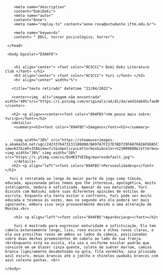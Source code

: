 <html lang="pt BR" dir="ltl">
     <head>
	    <meta charset="utf-8">
		<title> Um pouco mais sobre Yuri</title>
		
		<meta name="description"
		content="DokiDoki">
		<meta name="autor"
		content="Anne">
		<meta name="replay-to" content="anne.rosa@estudante.iftm.edu.br">
		
		<meta name="keywords"
		content= " DDLC, terror pscicológico, horror">
	
	 </head>
	 
	 <body bgcolor="D3AAF0">
	 
		
		<h1 align="center"> <font color="9C5CCC"> Doki Doki Literature Club </font> </h1>
		<h3 align="center"> <font color="9C5CCC"> Yuri </font> </h3>
		<hr align="center" width="%">
		
	   <title="texto retirado" datetime "21/04/2022">
	   
	   <center><img  alt="imagem não encontrada" width="40%"src="https://i.pinimg.com/originals/a4/d1/da/a4d1da645cfae06876cd253cb79e0d12.png"></center>
	   
	   <h2> <p align=><center><font color="894FB5">Um pouco mais sobre: Yuri<p></font></h2>
	   <details>
		<summary><h2><font color="894FB5">Imagens</font><h2></summary>

		
		<img width="38%" src="https://steamuserimages-a.akamaihd.net/ugc/2423376473231186088/BA97A7F217E38D729FA87682AF6DA5C7D61FFD32/?imw=637&imh=358&ima=fit&impolicy=Letterbox&imcolor=%23000000&letterbox=true"> <img width="39%" <img width="38%" src="https://i.ytimg.com/vi/QsHK37VEIbg/maxresdefault.jpg"> 
		</details>
	   <h2> <p align="left"><font color="894FB5">Personalidade<p></font></h2>
	   
	  Yuri é retratada ao longo da maior parte do jogo como tímida, educada, apaixonada pelos temas que lhe interessa, apologética, muito inteligente, madura e sofisticada. Apesar da sua maturidade, Yuri discute com Natsuki sobre suas diferentes opiniões de estilos de escrita. Enquanto ela tenta evitar o confronto, Yuri pode ser muito educada e teimosa ás vezes, mas no segundo ato ela poderá ser mais ignorante, embora isso seja provavelmente devido a uma alteração de Monika.<br>
	   
		<h2> <p align="left"><font color="894FB5">Aparência<p></font></h2>
		
		Yuri é mostrado para expressar maturidade e sofisticação. Ela tem cabelo extensamente longo, liso, roxo escuro e olhos roxos claros, e ela usa presilhas roxas em ambos os lados da cabeça, posicionadas sobre duas mechas proeminentes de cabelo ao lado de sua franja.<br>Enquanto está na escola, ela usa o uniforme escolar padrão que consiste em um blazer cinza quente, colete de suéter marrom, camisa branca ligeiramente desabotoada na gola, fita vermelha, saia plissada azul escuro, meias brancas até o joelho e chinelos uwabaki brancos com azul celeste pontas. <br>
		
	</body>
	
</html>
	   
